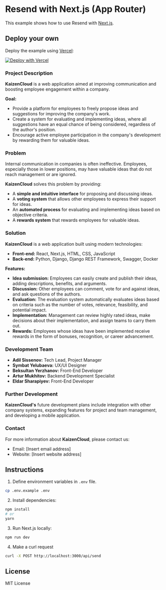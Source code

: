 # Resend with Next.js (App Router)

This example shows how to use Resend with [Next.js](https://nextjs.org).

## Deploy your own

Deploy the example using [Vercel](https://vercel.com):

[![Deploy with Vercel](https://vercel.com/button)](https://vercel.com/new/clone?repository-url=https://github.com/resend/resend-nextjs-app-router-example&project-name=resend-nextjs-app-router-example&repository-name=resend-nextjs-app-router-example&env=RESEND_API_KEY)

### Project Description

**KaizenCloud** is a web application aimed at improving communication and boosting employee engagement within a company.

**Goal:**

* Provide a platform for employees to freely propose ideas and suggestions for improving the company's work.
* Create a system for evaluating and implementing ideas, where all suggestions have an equal chance of being considered, regardless of the author's position.
* Encourage active employee participation in the company's development by rewarding them for valuable ideas.

### Problem

Internal communication in companies is often ineffective. Employees, especially those in lower positions, may have valuable ideas that do not reach management or are ignored.

**KaizenCloud** solves this problem by providing:

* A **simple and intuitive interface** for proposing and discussing ideas.
* A **voting system** that allows other employees to express their support for ideas.
* An **automated process** for evaluating and implementing ideas based on objective criteria.
* A **rewards system** that rewards employees for valuable ideas.

### Solution

**KaizenCloud** is a web application built using modern technologies:

* **Front-end:** React, Next.js, HTML, CSS, JavaScript
* **Back-end:** Python, Django, Django REST Framework, Swagger, Docker

**Features:**

* **Idea submission:** Employees can easily create and publish their ideas, adding descriptions, benefits, and arguments.
* **Discussion:** Other employees can comment, vote for and against ideas, and ask questions of the authors.
* **Evaluation:** The evaluation system automatically evaluates ideas based on criteria such as the number of votes, relevance, feasibility, and potential impact.
* **Implementation:** Management can review highly rated ideas, make decisions about their implementation, and assign teams to carry them out.
* **Rewards:** Employees whose ideas have been implemented receive rewards in the form of bonuses, recognition, or career advancement.

### Development Team

* **Adil Sissenov:** Tech Lead, Project Manager
* **Symbat Yelubaeva:** UX/UI Designer
* **Beksultan Yerzhanov:** Front-End Developer
* **Artur Mukhitov:** Backend Development Specialist
* **Eldar Sharapiyev:** Front-End Developer

### Further Development

**KaizenCloud's** future development plans include integration with other company systems, expanding features for project and team management, and developing a mobile application.

### Contact

For more information about **KaizenCloud**, please contact us:

* Email: [Insert email address]
* Website: [Insert website address]

## Instructions

1. Define environment variables in `.env` file.

```sh
cp .env.example .env
```

2. Install dependencies:

```sh
npm install
# or
yarn
```

3. Run Next.js locally:

```sh
npm run dev
```

4. Make a curl request

```sh
curl -X POST http://localhost:3000/api/send
```

## License

MIT License
